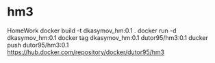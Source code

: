 # hm3
HomeWork
docker build -t dkasymov_hm:0.1 .
docker run -d dkasymov_hm:0.1
docker tag dkasymov_hm:0.1 dutor95/hm3:0.1
ducker push dutor95/hm3:0.1
https://hub.docker.com/repository/docker/dutor95/hm3
